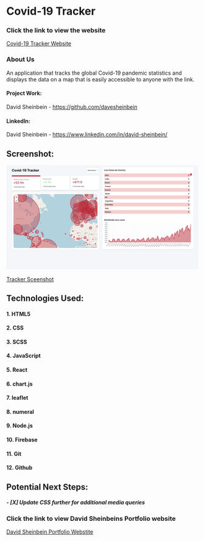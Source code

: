# **Covid-19 Tracker**

### Click the link to view the website

[Covid-19 Tracker Website](https://covid-track-er.web.app/)

### About Us

An application that tracks the global Covid-19 pandemic
statistics and displays the data on a map that is easily
accessible to anyone with the link.

#### Project Work:

David Sheinbein - https://github.com/davesheinbein

#### LinkedIn:

David Sheinbein -
https://www.linkedin.com/in/david-sheinbein/

## Screenshot:

![Tracker Sceenshot](screenshots/covidTrackerScreenshot.png)

[Tracker Sceenshot](https://imgur.com/oemRjpG)

## Technologies Used:

#### 1. HTML5

#### 2. CSS

#### 3. SCSS

#### 4. JavaScript

#### 5. React

#### 6. chart.js

#### 7. leaflet

#### 8. numeral

#### 9. Node.js

#### 10. Firebase

#### 11. Git

#### 12. Github

## Potential Next Steps:

##### - [X] Update CSS further for additional media queries

### Click the link to view David Sheinbeins Portfolio website

[David Sheinbein Portfolio Webstite](http://www.davidsheinbeinportfolio.com/)
